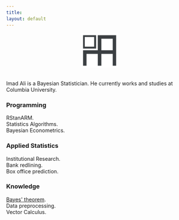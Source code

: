 ```yaml
---
title:
layout: default
---
```

<div style="text-align:center">
<img src ="/icons/logo2016.png" width = "20%" />
</div>
<br>

Imad Ali is a Bayesian Statistician. He currently works and studies at Columbia University.

### Programming
RStanARM.  
Statistics Algorithms.  
Bayesian Econometrics.

### Applied Statistics
Institutional Research.  
Bank redlining.  
Box office prediction.

### Knowledge
[Bayes' theorem](/knowledge/bayes-theorem).  
Data preprocessing.  
Vector Calculus.
